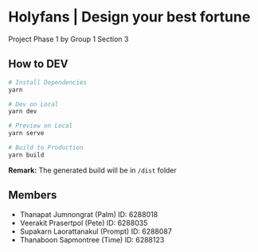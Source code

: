 # Holyfans | Design your best fortune

Project Phase 1 by Group 1 Section 3

## How to DEV

```bash
# Install Dependencies
yarn

# Dev on Local
yarn dev

# Preview on Local
yarn serve

# Build to Production
yarn build
```

**Remark:** The generated build will be in `/dist` folder

## Members

- Thanapat Jumnongrat (Palm) ID: 6288018
- Veerakit Prasertpol (Pete) ID: 6288035
- Supakarn Laorattanakul (Prompt) ID: 6288087
- Thanaboon Sapmontree (Time) ID: 6288123
